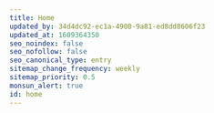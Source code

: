 ```yaml
---
title: Home
updated_by: 34d4dc92-ec1a-4900-9a81-ed8dd8606f23
updated_at: 1609364350
seo_noindex: false
seo_nofollow: false
seo_canonical_type: entry
sitemap_change_frequency: weekly
sitemap_priority: 0.5
monsun_alert: true
id: home
---
```

